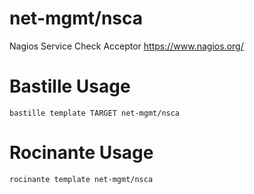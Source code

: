 # net-mgmt/nsca
Nagios Service Check Acceptor
https://www.nagios.org/

# Bastille Usage
```shell
bastille template TARGET net-mgmt/nsca
```

# Rocinante Usage
```shell
rocinante template net-mgmt/nsca
```
